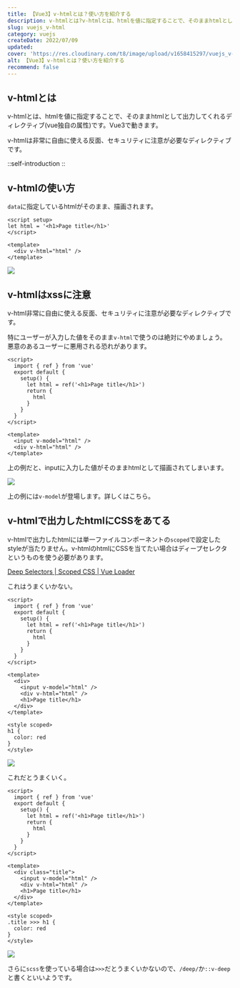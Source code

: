 ```yaml
---
title: 【Vue3】v-htmlとは？使い方を紹介する
description: v-htmlとは?v-htmlとは、htmlを値に指定することで、そのままhtmlとして出力してくれるディレクティブ(vue独自の属性)です。Vue3で動きます。v-htmlは非常に自由に使える反面、セキュリティに注意が必要なディレクティブです。
slug: vuejs_v-html
category: vuejs
createDate: 2022/07/09
updated: 
cover: 'https://res.cloudinary.com/t8/image/upload/v1658415297/vuejs_v-html_hxd7tb.png'
alt: 【Vue3】v-htmlとは？使い方を紹介する
recommend: false
---
```


## v-htmlとは
v-htmlとは、htmlを値に指定することで、そのままhtmlとして出力してくれるディレクティブ(vue独自の属性)です。Vue3で動きます。

v-htmlは非常に自由に使える反面、セキュリティに注意が必要なディレクティブです。

::self-introduction
::

## v-htmlの使い方
`data`に指定しているhtmlがそのまま、描画されます。

```vue
<script setup>
let html = '<h1>Page title</h1>'
</script>

<template>
  <div v-html="html" />
</template>
```

<img src="https://firebasestorage.googleapis.com/v0/b/t8dev-ad45b.appspot.com/o/blog%2Fvuejs%2Fvuejs_v-html_1.png?alt=media&token=25bef789-f2a3-42f1-8fab-c6914679eef5"></img>

## v-htmlはxssに注意

v-html非常に自由に使える反面、セキュリティに注意が必要なディレクティブです。

特にユーザーが入力した値をそのまま`v-html`で使うのは絶対にやめましょう。
悪意のあるユーザーに悪用される恐れがあります。

```vue
<script>
  import { ref } from 'vue'
  export default {
    setup() {
      let html = ref('<h1>Page title</h1>')
      return {
        html
      }
    }
  }
</script>

<template>
  <input v-model="html" />
  <div v-html="html" />
</template>
```

上の例だと、inputに入力した値がそのままhtmlとして描画されてしまいます。

<img src="https://firebasestorage.googleapis.com/v0/b/t8dev-ad45b.appspot.com/o/blog%2Fvuejs%2Fvuejs_v-html_2.png?alt=media&token=50dc41b1-3a3e-4764-a8c6-a8bd0fcbf379"></img>


上の例には`v-model`が登場します。詳しくはこちら。

<post-card-small-2 slug="vuejs_v-model" lang="ja"></post-card-small>

## v-htmlで出力したhtmlにCSSをあてる

v-htmlで出力したhtmlには単一ファイルコンポーネントの`scoped`で設定したstyleが当たりません。v-htmlのhtmlにCSSを当てたい場合はディープセレクタというものを使う必要があります。

[Deep Selectors | Scoped CSS | Vue Loader](https://vue-loader.vuejs.org/guide/scoped-css.html#deep-selectors)


これはうまくいかない。

```vue
<script>
  import { ref } from 'vue'
  export default {
    setup() {
      let html = ref('<h1>Page title</h1>')
      return {
        html
      }
    }
  }
</script>

<template>
  <div>
    <input v-model="html" />
    <div v-html="html" />
    <h1>Page title</h1>
  </div>
</template>

<style scoped>
h1 {
  color: red
}
</style>
```

<img src="https://firebasestorage.googleapis.com/v0/b/t8dev-ad45b.appspot.com/o/blog%2Fvuejs%2Fvuejs_v-html_3.png?alt=media&token=a5d8a06f-8fa1-4306-ba29-3f2f99d69127"></img>

これだとうまくいく。

```vue
<script>
  import { ref } from 'vue'
  export default {
    setup() {
      let html = ref('<h1>Page title</h1>')
      return {
        html
      }
    }
  }
</script>

<template>
  <div class="title">
    <input v-model="html" />
    <div v-html="html" />
    <h1>Page title</h1>
  </div>
</template>

<style scoped>
.title >>> h1 {
  color: red
}
</style>
```

<img src="https://firebasestorage.googleapis.com/v0/b/t8dev-ad45b.appspot.com/o/blog%2Fvuejs%2Fvuejs_v-html_4.png?alt=media&token=2434032a-0786-4f61-8242-5fab2c547136"></img>

さらに`scss`を使っている場合は`>>>`だとうまくいかないので、`/deep/`か`::v-deep`と書くといいようです。